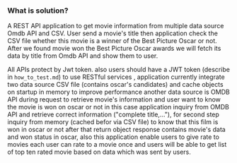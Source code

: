 ### What is solution?
A REST API application to get movie information from multiple data source Omdb API and CSV. 
User send a movie's title then application check the CSV file whether this movie is a winner of the Best Picture Oscar or not.
After we found movie won the Best Picture Oscar awards we will fetch its data by title from Omdb API and show them to user.

All APIs protect by Jwt token.
also users should have a JWT token (describe in `how_to_test.md`) to use RESTful services , 
application currently integrate two data source CSV file (contains oscar's candidates) 
and cache objects on startup in memory to improve performance another data source is OMDB API
during request to retrieve movie's information and user want to know the movie is won on oscar or not
in this case application inquiry from OMDB API and retrieve correct information ("complete title,..."),
for second step inquiry from memory (cached befor via CSV file) to know that this film is won in oscar or not 
after that return object response contains movie's data and won status in oscar,
also this application enable users to give rate to movies each user can rate to a movie once and users will be able to
get list of top ten rated movie based on data which was sent by users.
